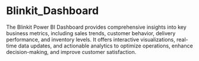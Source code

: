 # Blinkit_Dashboard
The Blinkit Power BI Dashboard provides comprehensive insights into key business metrics, including sales trends, customer behavior, delivery performance, and inventory levels. It offers interactive visualizations, real-time data updates, and actionable analytics to optimize operations, enhance decision-making, and improve customer satisfaction.

